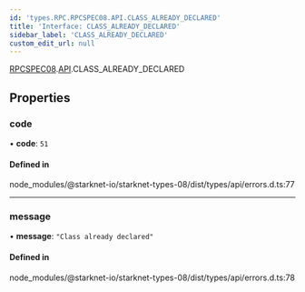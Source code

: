 ```yaml
---
id: 'types.RPC.RPCSPEC08.API.CLASS_ALREADY_DECLARED'
title: 'Interface: CLASS_ALREADY_DECLARED'
sidebar_label: 'CLASS_ALREADY_DECLARED'
custom_edit_url: null
---
```


[RPCSPEC08](../namespaces/types.RPC.RPCSPEC08.md).[API](../namespaces/types.RPC.RPCSPEC08.API.md).CLASS_ALREADY_DECLARED

## Properties

### code

• **code**: `51`

#### Defined in

node_modules/@starknet-io/starknet-types-08/dist/types/api/errors.d.ts:77

---

### message

• **message**: `"Class already declared"`

#### Defined in

node_modules/@starknet-io/starknet-types-08/dist/types/api/errors.d.ts:78
